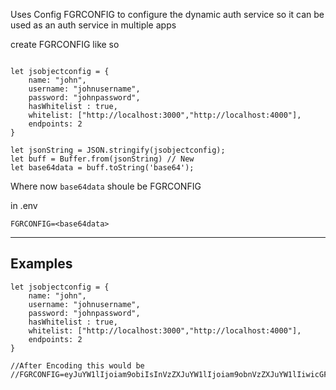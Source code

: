 Uses Config FGRCONFIG to configure the dynamic auth service so it can be used as an auth service in multiple apps


create FGRCONFIG like so

```

let jsobjectconfig = { 
    name: "john",
    username: "johnusername",
    password: "johnpassword",
    hasWhitelist : true,
    whitelist: ["http://localhost:3000","http://localhost:4000"],
    endpoints: 2
}

let jsonString = JSON.stringify(jsobjectconfig);
let buff = Buffer.from(jsonString) // New
let base64data = buff.toString('base64');

```

Where now `base64data` shoule be FGRCONFIG

in .env
```
FGRCONFIG=<base64data>
```
-----

Examples
---

```
let jsobjectconfig = { 
    name: "john",
    username: "johnusername",
    password: "johnpassword",
    hasWhitelist : true,
    whitelist: ["http://localhost:3000","http://localhost:4000"],
    endpoints: 2
}

//After Encoding this would be
//FGRCONFIG=eyJuYW1lIjoiam9obiIsInVzZXJuYW1lIjoiam9obnVzZXJuYW1lIiwicGFzc3dvcmQiOiJqb2hucGFzc3dvcmQiLCJoYXNXaGl0ZWxpc3QiOnRydWUsIndoaXRlbGlzdCI6WyJodHRwOi8vbG9jYWxob3N0OjMwMDAiLCJodHRwOi8vbG9jYWxob3N0OjQwMDAiXSwiZW5kcG9pbnRzIjoyfQ==
```